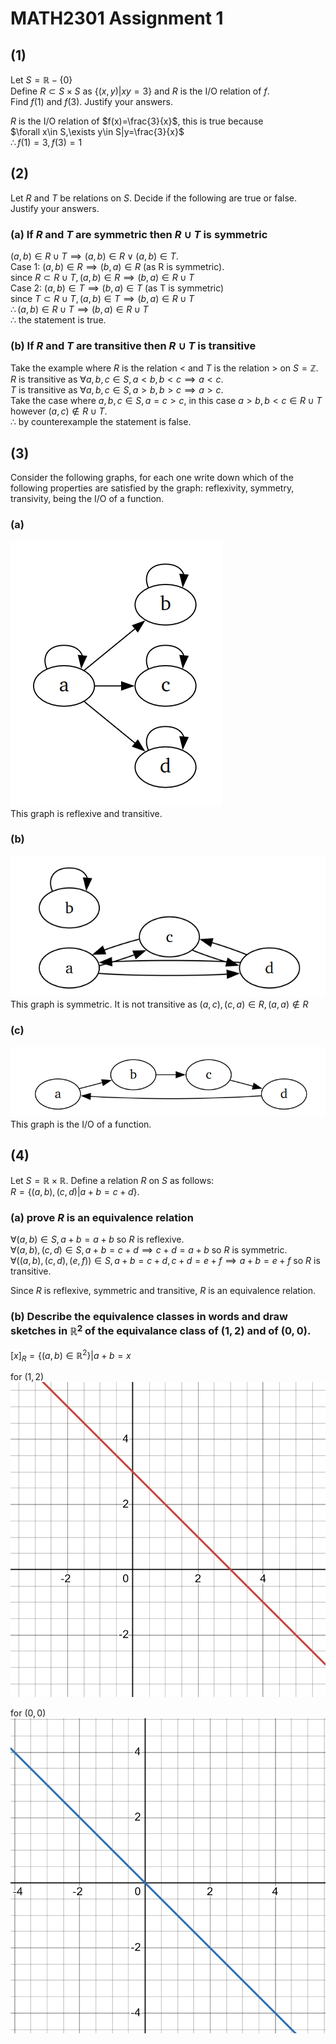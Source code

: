 <script type="text/javascript" 
  src="http://cdn.mathjax.org/mathjax/latest/MathJax.js?config=TeX-AMS-MML_HTMLorMML">
</script>
<script type="text/x-mathjax-config">
  MathJax.Hub.Config({ tex2jax: {inlineMath: [['$', '$']]}, messageStyle: "none" });
</script>

# MATH2301 Assignment 1
## (1)
Let $S=\mathbb{R}-\{0\}$ \
Define $R\subset S\times S$ as $\{(x,y)|xy=3\}$ and $R$ is the I/O relation of $f$. \
Find $f(1)$ and $f(3)$. Justify your answers. 

$R$ is the I/O relation of $f(x)=\frac{3}{x}$, this is true because\
$\forall x\in S,\exists y\in S|y=\frac{3}{x}$\
$\therefore f(1)=3, f(3)=1$

<div style="page-break-after: always;"></div>

## (2)
Let $R$ and $T$ be relations on $S$. Decide if the following are true or false. Justify your answers.
### (a) If $R$ and $T$ are symmetric then $R\cup T$ is symmetric
$(a,b)\in R\cup T\implies (a,b)\in R\lor(a,b)\in T$.\
Case 1: $(a,b)\in R\implies(b,a)\in R$ (as R is symmetric).\
since $R\subset R\cup T, (a,b)\in R\implies(b,a)\in R\cup T$\
Case 2: $(a,b)\in T\implies(b,a)\in T$ (as T is symmetric) \
since $T\subset R\cup T, (a,b)\in T\implies(b,a)\in R\cup T$\
$\therefore(a,b)\in R\cup T\implies (b,a)\in R\cup T$\
$\therefore$ the statement is true.
### (b) If $R$ and $T$ are transitive then $R \cup T$ is transitive
Take the example where $R$ is the relation $<$ and $T$ is the relation $>$ on $S=\mathbb{Z}$.\
$R$ is transitive as $\forall a,b,c\in S, a<b,b<c\implies a<c$.\
$T$ is transitive as $\forall a,b,c\in S, a>b,b>c\implies a>c$. \
Take the case where $a,b,c\in S, a=c>c$, in this case $a>b,b<c\in R\cup T$ however $(a,c)\notin R\cup T$.\
$\therefore$ by counterexample the statement is false.

<div style="page-break-after: always;"></div>

## (3) 
Consider the following graphs, for each one write down which of the following properties are satisfied by the graph: reflexivity, symmetry, transivity, being the I/O of a function.
### (a)
![alt text](<assignment 1/image.png>)\
This graph is reflexive and transitive.
### (b)
![alt text](<assignment 1/image-1.png>)\
This graph is symmetric.
It is not transitive as $(a,c),(c,a)\in R, (a,a)\notin R$
### (c)
![alt text](<assignment 1/image-2.png>)\
This graph is the I/O of a function.
<div style="page-break-after: always;"></div>

## (4)
Let $S=\mathbb{R}\times\mathbb{R}$. Define a relation $R$ on $S$ as follows:\
$R=\{(a,b),(c,d)|a+b=c+d\}$.
### (a) prove $R$ is an equivalence relation
$\forall(a,b)\in S, a+b=a+b$ so $R$ is reflexive.\
$\forall(a,b),(c,d)\in S, a+b=c+d\implies c+d=a+b$ so $R$ is symmetric.\
$\forall ((a,b),(c,d),(e,f))\in S, a+b=c+d, c+d=e+f\implies a+b=e+f$ so $R$ is transitive.

Since $R$ is reflexive, symmetric and transitive, $R$ is an equivalence relation.
<div style="page-break-after: always;"></div>

### (b) Describe the equivalence classes in words and draw sketches in $\mathbb{R}^2$ of the equivalance class of $(1,2)$ and of $(0,0)$.
$[x]_R=\{(a,b)\in\mathbb{R}^2\}|a+b=x$

for $(1,2)$
![alt text](<assignment 1/desmos-graph.png>)

for $(0,0)$
![alt text](<assignment 1/desmos-graph(1).png>)